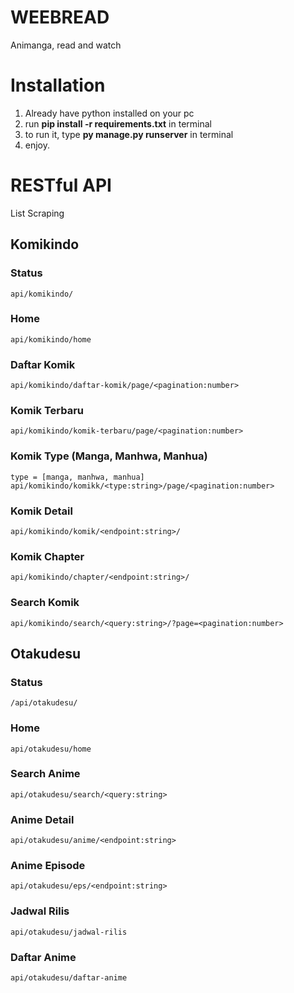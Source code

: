 # WEEBREAD
Animanga, read and watch


# Installation
1. Already have python installed on your pc
2. run **pip install -r requirements.txt** in terminal
3. to run it, type **py manage.py runserver** in terminal
4. enjoy.


# RESTful API

List Scraping
## Komikindo
### Status
```
api/komikindo/
```
### Home
```
api/komikindo/home
```
### Daftar Komik
```
api/komikindo/daftar-komik/page/<pagination:number>
```
### Komik Terbaru
```
api/komikindo/komik-terbaru/page/<pagination:number>
```
### Komik Type (Manga, Manhwa, Manhua)
```
type = [manga, manhwa, manhua]
api/komikindo/komikk/<type:string>/page/<pagination:number>
```
### Komik Detail
```
api/komikindo/komik/<endpoint:string>/
```
### Komik Chapter
```
api/komikindo/chapter/<endpoint:string>/
```
### Search Komik
```
api/komikindo/search/<query:string>/?page=<pagination:number>
```
## Otakudesu
### Status
```
/api/otakudesu/
```
### Home
```
api/otakudesu/home
```
### Search Anime
```
api/otakudesu/search/<query:string>
```
### Anime Detail
```
api/otakudesu/anime/<endpoint:string>
```
### Anime Episode
```
api/otakudesu/eps/<endpoint:string>
```
### Jadwal Rilis
```
api/otakudesu/jadwal-rilis
```
### Daftar Anime
```
api/otakudesu/daftar-anime
```
